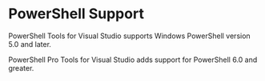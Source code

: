 # PowerShell Support

PowerShell Tools for Visual Studio supports Windows PowerShell version 5.0 and later. 

PowerShell Pro Tools for Visual Studio adds support for PowerShell 6.0 and greater. 

